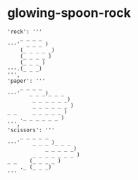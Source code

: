 # glowing-spoon-rock

    'rock': '''
        _ _ _ _ 
    ---'  _ _ _ )
        (_ _ _ _ _)
        (_ _ _ _ )
        (_ _ _ )
    ---.(_ _ _)
    ''',
    'paper': '''
        _ _ _ _ 
    ---'   _ _ _)_ _ _ 
            _ _ _ _ _ _)
            _ _ _ _ _ _ )
    _ _     _ _ _ _ _ )
        ._ _ _ _ _ _ )
    ''',
    'scissors': '''
        _ _ _ _ _ 
    ---'    _ _ _ )_ _ _ 
                _ _ _ _ _)
            _ _ _ _ _ _ _ )
    _ _    (_ _ _ _ )
        ._ (_ _ _)
    '''